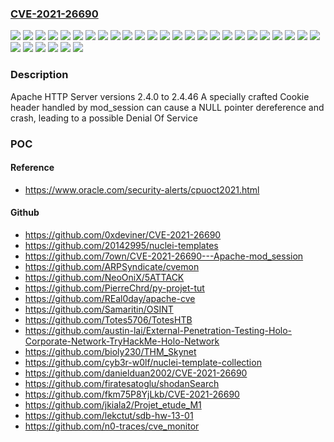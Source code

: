 ### [CVE-2021-26690](https://cve.mitre.org/cgi-bin/cvename.cgi?name=CVE-2021-26690)
![](https://img.shields.io/static/v1?label=Product&message=Apache%20HTTP%20Server&color=blue)
![](https://img.shields.io/static/v1?label=Version&message=2.4.0%20&color=brightgreen)
![](https://img.shields.io/static/v1?label=Version&message=2.4.1%20&color=brightgreen)
![](https://img.shields.io/static/v1?label=Version&message=2.4.10%20&color=brightgreen)
![](https://img.shields.io/static/v1?label=Version&message=2.4.12%20&color=brightgreen)
![](https://img.shields.io/static/v1?label=Version&message=2.4.16%20&color=brightgreen)
![](https://img.shields.io/static/v1?label=Version&message=2.4.17%20&color=brightgreen)
![](https://img.shields.io/static/v1?label=Version&message=2.4.18%20&color=brightgreen)
![](https://img.shields.io/static/v1?label=Version&message=2.4.2%20&color=brightgreen)
![](https://img.shields.io/static/v1?label=Version&message=2.4.20%20&color=brightgreen)
![](https://img.shields.io/static/v1?label=Version&message=2.4.23%20&color=brightgreen)
![](https://img.shields.io/static/v1?label=Version&message=2.4.25%20&color=brightgreen)
![](https://img.shields.io/static/v1?label=Version&message=2.4.26%20&color=brightgreen)
![](https://img.shields.io/static/v1?label=Version&message=2.4.27%20&color=brightgreen)
![](https://img.shields.io/static/v1?label=Version&message=2.4.28%20&color=brightgreen)
![](https://img.shields.io/static/v1?label=Version&message=2.4.29%20&color=brightgreen)
![](https://img.shields.io/static/v1?label=Version&message=2.4.3%20&color=brightgreen)
![](https://img.shields.io/static/v1?label=Version&message=2.4.33%20&color=brightgreen)
![](https://img.shields.io/static/v1?label=Version&message=2.4.34%20&color=brightgreen)
![](https://img.shields.io/static/v1?label=Version&message=2.4.35%20&color=brightgreen)
![](https://img.shields.io/static/v1?label=Version&message=2.4.37%20&color=brightgreen)
![](https://img.shields.io/static/v1?label=Version&message=2.4.38%20&color=brightgreen)
![](https://img.shields.io/static/v1?label=Version&message=2.4.39%20&color=brightgreen)
![](https://img.shields.io/static/v1?label=Version&message=2.4.4%20&color=brightgreen)
![](https://img.shields.io/static/v1?label=Version&message=2.4.41%20&color=brightgreen)
![](https://img.shields.io/static/v1?label=Version&message=2.4.43%20&color=brightgreen)
![](https://img.shields.io/static/v1?label=Version&message=2.4.46%20&color=brightgreen)
![](https://img.shields.io/static/v1?label=Version&message=2.4.6%20&color=brightgreen)
![](https://img.shields.io/static/v1?label=Version&message=2.4.7%20&color=brightgreen)
![](https://img.shields.io/static/v1?label=Version&message=2.4.9%20&color=brightgreen)
![](https://img.shields.io/static/v1?label=Vulnerability&message=mod_session%20NULL%20pointer%20dereference&color=brightgreen)

### Description

Apache HTTP Server versions 2.4.0 to 2.4.46 A specially crafted Cookie header handled by mod_session can cause a NULL pointer dereference and crash, leading to a possible Denial Of Service

### POC

#### Reference
- https://www.oracle.com/security-alerts/cpuoct2021.html

#### Github
- https://github.com/0xdeviner/CVE-2021-26690
- https://github.com/20142995/nuclei-templates
- https://github.com/7own/CVE-2021-26690---Apache-mod_session
- https://github.com/ARPSyndicate/cvemon
- https://github.com/NeoOniX/5ATTACK
- https://github.com/PierreChrd/py-projet-tut
- https://github.com/REal0day/apache-cve
- https://github.com/Samaritin/OSINT
- https://github.com/Totes5706/TotesHTB
- https://github.com/austin-lai/External-Penetration-Testing-Holo-Corporate-Network-TryHackMe-Holo-Network
- https://github.com/bioly230/THM_Skynet
- https://github.com/cyb3r-w0lf/nuclei-template-collection
- https://github.com/danielduan2002/CVE-2021-26690
- https://github.com/firatesatoglu/shodanSearch
- https://github.com/fkm75P8YjLkb/CVE-2021-26690
- https://github.com/jkiala2/Projet_etude_M1
- https://github.com/lekctut/sdb-hw-13-01
- https://github.com/n0-traces/cve_monitor

